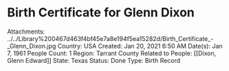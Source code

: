 # Birth Certificate for Glenn Dixon

Attachments: ../../Library%200467d463f4bf45e7a8e194f5ea15282d/Birth_Certificate_-_Glenn_Dixon.jpg
Country: USA
Created: Jan 20, 2021 6:50 AM
Date(s): Jan 7, 1961
People Count: 1
Region: Tarrant County
Related to People: [[Dixon, Glenn Edward]]
State: Texas
Status: Done
Type: Birth Record